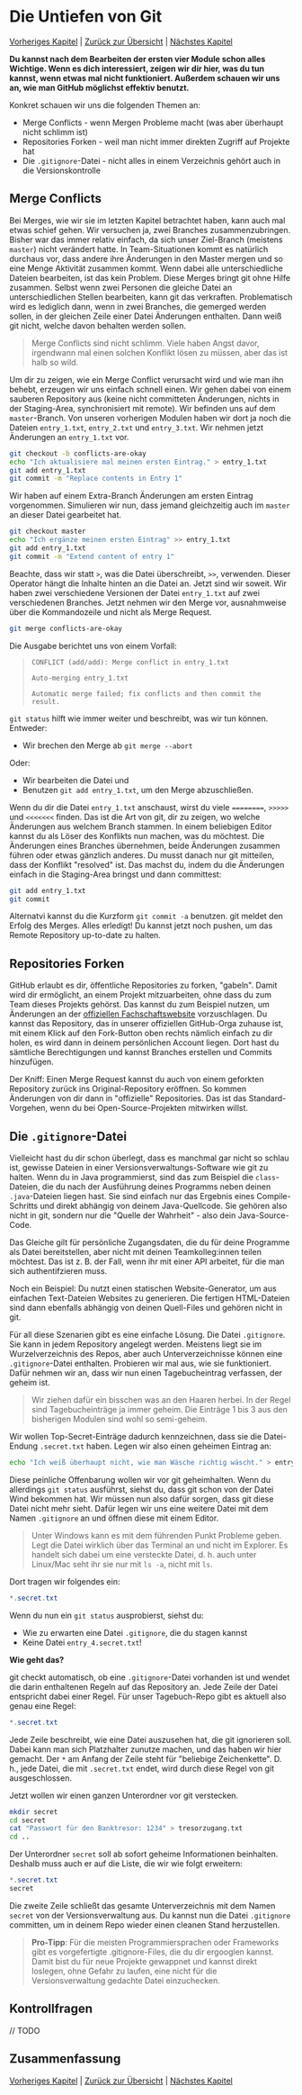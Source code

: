 # Die Untiefen von Git

[Vorheriges Kapitel](/git-workshop/3-merge-requests/) | [Zurück zur Übersicht](/git-workshop/) | [Nächstes Kapitel](/git-workshop/5-exercise/)

**Du kannst nach dem Bearbeiten der ersten vier Module schon alles Wichtige.
Wenn es dich interessiert, zeigen wir dir hier, was du tun kannst, wenn etwas
mal nicht funktioniert. Außerdem schauen wir uns an, wie man GitHub möglichst
effektiv benutzt.**

Konkret schauen wir uns die folgenden Themen an:

* Merge Conflicts - wenn Mergen Probleme macht (was aber überhaupt nicht schlimm
  ist)
* Repositories Forken - weil man nicht immer direkten Zugriff auf Projekte hat
* Die `.gitignore`-Datei - nicht alles in einem Verzeichnis gehört auch in die
  Versionskontrolle

## Merge Conflicts

Bei Merges, wie wir sie im letzten Kapitel betrachtet haben, kann auch mal etwas
schief gehen. Wir versuchen ja, zwei Branches zusammenzubringen. Bisher war das
immer relativ einfach, da sich unser Ziel-Branch (meistens `master`) nicht
verändert hatte. In Team-Situationen kommt es natürlich durchaus vor, dass
andere ihre Änderungen in den Master mergen und so eine Menge Aktivität zusammen
kommt. Wenn dabei alle unterschiedliche Dateien bearbeiten, ist das kein
Problem. Diese Merges bringt git ohne Hilfe zusammen. Selbst wenn zwei Personen
die gleiche Datei an unterschiedlichen Stellen bearbeiten, kann git das
verkraften. Problematisch wird es lediglich dann, wenn in zwei Branches, die
gemerged werden sollen, in der gleichen Zeile einer Datei Änderungen enthalten.
Dann weiß git nicht, welche davon behalten werden sollen.

> Merge Conflicts sind nicht schlimm. Viele haben Angst davor, irgendwann mal
> einen solchen Konflikt lösen zu müssen, aber das ist halb so wild.

Um dir zu zeigen, wie ein Merge Conflict verursacht wird und wie man ihn behebt,
erzeugen wir uns einfach schnell einen. Wir gehen dabei von einem sauberen
Repository aus (keine nicht committeten Änderungen, nichts in der Staging-Area,
synchronisiert mit remote). Wir befinden uns auf dem `master`-Branch. Von
unseren vorherigen Modulen haben wir dort ja noch die Dateien `entry_1.txt`,
`entry_2.txt` und `entry_3.txt`. Wir nehmen jetzt Änderungen an `entry_1.txt`
vor.

```bash
git checkout -b conflicts-are-okay
echo "Ich aktualisiere mal meinen ersten Eintrag." > entry_1.txt
git add entry_1.txt
git commit -m "Replace contents in Entry 1"
```

Wir haben auf einem Extra-Branch Änderungen am ersten Eintrag vorgenommen.
Simulieren wir nun, dass jemand gleichzeitig auch im `master` an dieser Datei
gearbeitet hat.

```bash
git checkout master
echo "Ich ergänze meinen ersten Eintrag" >> entry_1.txt
git add entry_1.txt
git commit -m "Extend content of entry 1"
```

Beachte, dass wir statt `>`, was die Datei überschreibt, `>>`, verwenden. Dieser
Operator hängt die Inhalte hinten an die Datei an. Jetzt sind wir soweit. Wir
haben zwei verschiedene Versionen der Datei `entry_1.txt` auf zwei verschiedenen
Branches. Jetzt nehmen wir den Merge vor, ausnahmweise über die Kommandozeile
und nicht als Merge Request.

```bash
git merge conflicts-are-okay
```

Die Ausgabe berichtet uns von einem Vorfall:

> `CONFLICT (add/add): Merge conflict in entry_1.txt`
> 
> `Auto-merging entry_1.txt`
>
> `Automatic merge failed; fix conflicts and then commit the result.`

`git status` hilft wie immer weiter und beschreibt, was wir tun können.
Entweder:

* Wir brechen den Merge ab `git merge --abort`

Oder:

* Wir bearbeiten die Datei und
* Benutzen `git add entry_1.txt`, um den Merge abzuschließen.

Wenn du dir die Datei `entry_1.txt` anschaust, wirst du viele `========`,
`>>>>>` und `<<<<<<<` finden. Das ist die Art von git, dir zu zeigen, wo welche
Änderungen aus welchem Branch stammen. In einem beliebigen Editor kannst du als
Löser des Konflikts nun machen, was du möchtest. Die Änderungen eines Branches
übernehmen, beide Änderungen zusammen führen oder etwas gänzlich anderes. Du
musst danach nur git mitteilen, dass der Konflikt "resolved" ist. Das machst du,
indem du die Änderungen einfach in die Staging-Area bringst und dann committest:

```bash
git add entry_1.txt
git commit
```

Alternatvi kannst du die Kurzform `git commit -a` benutzen. git meldet den
Erfolg des Merges. Alles erledigt! Du kannst jetzt noch pushen, um das Remote
Repository up-to-date zu halten.

## Repositories Forken

GitHub erlaubt es dir, öffentliche Repositories zu forken, "gabeln". Damit wird
dir ermöglicht, an einem Projekt mitzuarbeiten, ohne dass du zum Team dieses
Projekts gehörst. Das kannst du zum Beispiel nutzen, um Änderungen an der
[offiziellen Fachschaftswebsite](https://github.com/fsi-hska/iwi-website)
vorzuschlagen. Du kannst das Repository, das in unserer offiziellen GitHub-Orga
zuhause ist, mit einem Klick auf den Fork-Button oben rechts nämlich einfach zu
dir holen, es wird dann in deinem persönlichen Account liegen. Dort hast du
sämtliche Berechtigungen und kannst Branches erstellen und Commits hinzufügen.

Der Kniff: Einen Merge Request kannst du auch von einem geforkten Repository
zurück ins Original-Repository eröffnen. So kommen Änderungen von dir dann in
"offizielle" Repositories. Das ist das Standard-Vorgehen, wenn du bei
Open-Source-Projekten mitwirken willst.

## Die `.gitignore`-Datei

Vielleicht hast du dir schon überlegt, dass es manchmal gar nicht so schlau ist,
gewisse Dateien in einer Versionsverwaltungs-Software wie git zu halten. Wenn du
in Java programmierst, sind das zum Beispiel die `class`-Dateien, die du nach
der Ausführung deines Programms neben deinen `.java`-Dateien liegen hast. Sie
sind einfach nur das Ergebnis eines Compile-Schritts und direkt abhängig von
deinem Java-Quellcode. Sie gehören also nicht in git, sondern nur die "Quelle
der Wahrheit" - also dein Java-Source-Code.

Das Gleiche gilt für persönliche Zugangsdaten, die du für deine Programme als
Datei bereitstellen, aber nicht mit deinen Teamkolleg:innen teilen möchtest. Das
ist z. B. der Fall, wenn ihr mit einer API arbeitet, für die man sich
authentifzieren muss.

Noch ein Beispiel: Du nutzt einen statischen Website-Generator, um aus einfachen
Text-Dateien Websites zu generieren. Die fertigen HTML-Dateien sind dann
ebenfalls abhängig von deinen Quell-Files und gehören nicht in git.

Für all diese Szenarien gibt es eine einfache Lösung. Die Datei `.gitignore`.
Sie kann in jedem Repository angelegt werden. Meistens liegt sie im
Wurzelverzeichnis des Repos, aber auch Unterverzeichnisse können eine
`.gitignore`-Datei enthalten. Probieren wir mal aus, wie sie funktioniert. Dafür
nehmen wir an, dass wir nun einen Tagebucheintrag verfassen, der geheim ist.

> Wir ziehen dafür ein bisschen was an den Haaren herbei. In der Regel sind
> Tagebucheinträge ja immer geheim. Die Einträge 1 bis 3 aus den bisherigen
> Modulen sind wohl so semi-geheim.

Wir wollen Top-Secret-Einträge dadurch kennzeichnen, dass sie die Datei-Endung
`.secret.txt` haben. Legen wir also einen geheimen Eintrag an:

```bash
echo "Ich weiß überhaupt nicht, wie man Wäsche richtig wäscht." > entry_4.secret.txt
```


Diese peinliche Offenbarung wollen wir vor git geheimhalten. Wenn du allerdings
`git status` ausführst, siehst du, dass git schon von der Datei Wind bekommen
hat. Wir müssen nun also dafür sorgen, dass git diese Datei nicht mehr sieht.
Dafür legen wir uns eine weitere Datei mit dem Namen `.gitignore` an und öffnen
diese mit einem Editor.

> Unter Windows kann es mit dem führenden Punkt Probleme geben. Legt die Datei
> wirklich über das Terminal an und nicht im Explorer. Es handelt sich dabei um
> eine versteckte Datei, d. h. auch unter Linux/Mac seht ihr sie nur mit 
> `ls -a`, nicht mit `ls`.

Dort tragen wir folgendes ein:

```java
*.secret.txt
```

Wenn du nun ein `git status` ausprobierst, siehst du:

* Wie zu erwarten eine Datei `.gitignore`, die du stagen kannst
* Keine Datei `entry_4.secret.txt`!

**Wie geht das?**

git checkt automatisch, ob eine `.gitignore`-Datei vorhanden ist und wendet die
darin enthaltenen Regeln auf das Repository an. Jede Zeile der Datei entspricht
dabei einer Regel. Für unser Tagebuch-Repo gibt es aktuell also genau eine
Regel:

```java
*.secret.txt
```

Jede Zeile beschreibt, wie eine Datei auszusehen hat, die git ignorieren soll.
Dabei kann man sich Platzhalter zunutze machen, und das haben wir hier gemacht.
Der `*` am Anfang der Zeile steht für "beliebige Zeichenkette". D. h., jede
Datei, die mit `.secret.txt` endet, wird durch diese Regel von git
ausgeschlossen.

Jetzt wollen wir einen ganzen Unterordner vor git verstecken.

```bash
mkdir secret
cd secret
cat "Passwort für den Banktresor: 1234" > tresorzugang.txt
cd ..
```

Der Unterordner `secret` soll ab sofort geheime Informationen beinhalten.
Deshalb muss auch er auf die Liste, die wir wie folgt erweitern:

```java
*.secret.txt
secret
```

Die zweite Zeile schließt das gesamte Unterverzeichnis mit dem Namen `secret`
von der Versionsverwaltung aus. Du kannst nun die Datei `.gitignore` committen,
um in deinem Repo wieder einen cleanen Stand herzustellen.

> **Pro-Tipp**: Für die meisten Programmiersprachen oder Frameworks gibt es
> vorgefertigte .gitignore-Files, die du dir ergooglen kannst. Damit bist du für
> neue Projekte gewappnet und kannst direkt loslegen, ohne Gefahr zu laufen,
> eine nicht für die Versionsverwaltung gedachte Datei einzuchecken.

## Kontrollfragen

// TODO

## Zusammenfassung

[Vorheriges Kapitel](/git-workshop/3-merge-requests/) | [Zurück zur Übersicht](/git-workshop/) | [Nächstes Kapitel](/git-workshop/5-exercise/)